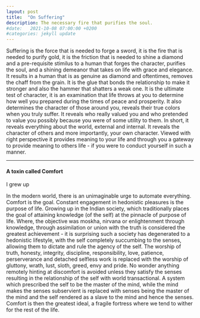 ```yaml
---
layout: post
title:  "On Suffering"
description: The necessary fire that purifies the soul.
#date:   2021-10-08 07:00:00 +0200
#categories: jekyll update
---
```

Suffering is the force that is needed to forge a sword, it is the fire that is needed to purify gold, it is the friction that is needed to shine a diamond and a pre-requisite stimilus to a human that forges the character, purifies the soul, and a shining demeanor that takes on life with grace and elegance. It results in a human that is as genuine as diamond and oftentimes, removes the chaff from the grain. It is the glue that bonds the relationship to make it stronger and also the hammer that shatters a weak one. It is the ultimate test of character, it is an examination that life throws at you to determine how well you prepared during the times of peace and prosperity. It also determines the character of those around you, reveals their true colors when you truly suffer. It reveals who really valued you and who pretended to value you possibly because you were of some utility to them. In short, it reveals everything about the world, external and internal. It reveals the character of others and more importantly, your own character. Viewed with right perspective it provides meaning to your life and through you a gateway to provide meaning to others life - if you were to conduct yourself in such a manner.

***
#### A toxin called Comfort

I grew up 



In the modern world, there is an unimaginable urge to automate everything. Comfort is the goal. Constant engagement in hedonistic pleasures is the purpose of life. Growing up in the Indian society, which traditionally places the goal of attaining knowledge (of the self) at the pinnacle of purpose of life. Where, the objective was moskha, nirvana or enlightenment through knowledge, through assimilation or union with the truth is considered the greatest achievement - it is surprising such a society has degenerated to a hedonistic lifestyle, with the self completely succumbing to the senses, allowing them to dictate and rule the agency of the self. The worship of truth, honesty, integrity, discipline, responsibility, love, patience, perserverance and detached selfless work is replaced with the worship of gluttony, wrath, lust, sloth, greed, envy and pride. No wonder anything remotely hinting at discomfort is avoided unless they satisfy the senses resulting in the relationship of the self with world transactional. A system which prescribed the self to be the master of the mind, while the mind makes the senses subservient is replaced with senses being the master of the mind and the self rendered as a slave to the mind and hence the senses. Comfort is then the greatest ideal, a fragile fortress where we tend to wither for the rest of the life.   
